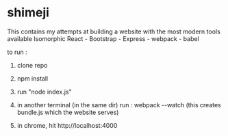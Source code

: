 # shimeji

This contains my attempts at building a website with the most modern tools available
Isomorphic React - Bootstrap - Express - webpack - babel

to run : 

1) clone repo

2) npm install

3) run "node index.js"

4) in another terminal (in the same dir) run : webpack --watch (this creates bundle.js which the website serves)

5) in chrome, hit http://localhost:4000
